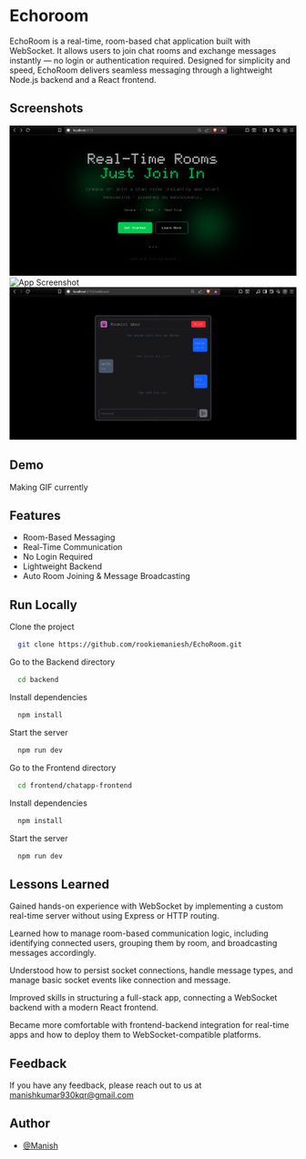 
# Echoroom

EchoRoom is a real-time, room-based chat application built with WebSocket.
It allows users to join chat rooms and exchange messages instantly — no login or authentication required. Designed for simplicity and speed, EchoRoom delivers seamless messaging through a lightweight Node.js backend and a React frontend.

## Screenshots

![App Screenshot](https://github.com/rookiemaniesh/EchoRoom/blob/main/Screenshot%202025-07-20%20190658.png)
![App Screenshot](https://github.com/rookiemaniesh/EchoRoom/commit/e7950a7dce718593800b185182830033ecdd77f2)
![App Screenshot](https://github.com/rookiemaniesh/EchoRoom/blob/main/Screenshot%202025-07-20%20194010.png)



## Demo

Making GIF currently


## Features

- Room-Based Messaging
- Real-Time Communication
- No Login Required
- Lightweight Backend
- Auto Room Joining & Message Broadcasting


## Run Locally

Clone the project

```bash
  git clone https://github.com/rookiemaniesh/EchoRoom.git
```

Go to the Backend directory

```bash
  cd backend
```

Install dependencies

```bash
  npm install
```

Start the server

```bash
  npm run dev
```
Go to the Frontend directory

```bash
  cd frontend/chatapp-frontend
```

Install dependencies

```bash
  npm install
```

Start the server

```bash
  npm run dev
```

## Lessons Learned

Gained hands-on experience with WebSocket by implementing a custom real-time server without using Express or HTTP routing.

Learned how to manage room-based communication logic, including identifying connected users, grouping them by room, and broadcasting messages accordingly.

Understood how to persist socket connections, handle message types, and manage basic socket events like connection and message.

Improved skills in structuring a full-stack app, connecting a WebSocket backend with a modern React frontend.

Became more comfortable with frontend-backend integration for real-time apps and how to deploy them to WebSocket-compatible platforms.


## Feedback

If you have any feedback, please reach out to us at manishkumar930kqr@gmail.com


## Author

- [@Manish](https://x.com/manishDebugs)


